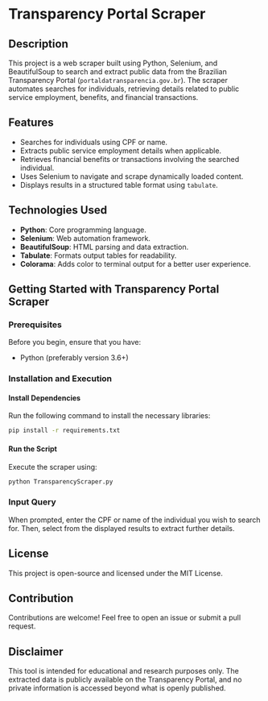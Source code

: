 # Transparency Portal Scraper

## Description
This project is a web scraper built using Python, Selenium, and BeautifulSoup to search and extract public data from the Brazilian Transparency Portal (`portaldatransparencia.gov.br`). The scraper automates searches for individuals, retrieving details related to public service employment, benefits, and financial transactions.

## Features
- Searches for individuals using CPF or name.
- Extracts public service employment details when applicable.
- Retrieves financial benefits or transactions involving the searched individual.
- Uses Selenium to navigate and scrape dynamically loaded content.
- Displays results in a structured table format using `tabulate`.

## Technologies Used
- **Python**: Core programming language.
- **Selenium**: Web automation framework.
- **BeautifulSoup**: HTML parsing and data extraction.
- **Tabulate**: Formats output tables for readability.
- **Colorama**: Adds color to terminal output for a better user experience.

## Getting Started with Transparency Portal Scraper

### Prerequisites
Before you begin, ensure that you have:
- Python (preferably version 3.6+)

### Installation and Execution

#### Install Dependencies
Run the following command to install the necessary libraries:

```bash
pip install -r requirements.txt
```

#### Run the Script
Execute the scraper using:

```bash
python TransparencyScraper.py
```

### Input Query
When prompted, enter the CPF or name of the individual you wish to search for. Then, select from the displayed results to extract further details.

## License
This project is open-source and licensed under the MIT License.

## Contribution
Contributions are welcome! Feel free to open an issue or submit a pull request.

## Disclaimer
This tool is intended for educational and research purposes only. The extracted data is publicly available on the Transparency Portal, and no private information is accessed beyond what is openly published.
